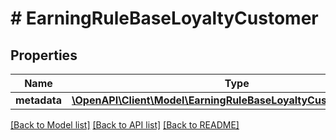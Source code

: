 # # EarningRuleBaseLoyaltyCustomer

## Properties

Name | Type | Description | Notes
------------ | ------------- | ------------- | -------------
**metadata** | [**\OpenAPI\Client\Model\EarningRuleBaseLoyaltyCustomerMetadata**](EarningRuleBaseLoyaltyCustomerMetadata.md) |  | [optional]

[[Back to Model list]](../../README.md#models) [[Back to API list]](../../README.md#endpoints) [[Back to README]](../../README.md)
